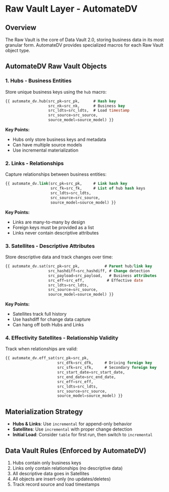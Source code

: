# Raw Vault Layer - AutomateDV

## Overview
The Raw Vault is the core of Data Vault 2.0, storing business data in its most granular form. AutomateDV provides specialized macros for each Raw Vault object type.

## AutomateDV Raw Vault Objects

### 1. **Hubs** - Business Entities
Store unique business keys using the `hub` macro:
```sql
{{ automate_dv.hub(src_pk=src_pk,      # Hash key
                   src_nk=src_nk,      # Business key
                   src_ldts=src_ldts,  # Load timestamp
                   src_source=src_source,
                   source_model=source_model) }}
```

**Key Points:**
- Hubs only store business keys and metadata
- Can have multiple source models
- Use incremental materialization

### 2. **Links** - Relationships
Capture relationships between business entities:
```sql
{{ automate_dv.link(src_pk=src_pk,     # Link hash key
                    src_fk=src_fk,     # List of hub hash keys
                    src_ldts=src_ldts,
                    src_source=src_source,
                    source_model=source_model) }}
```

**Key Points:**
- Links are many-to-many by design
- Foreign keys must be provided as a list
- Links never contain descriptive attributes

### 3. **Satellites** - Descriptive Attributes
Store descriptive data and track changes over time:
```sql
{{ automate_dv.sat(src_pk=src_pk,           # Parent hub/link key
                   src_hashdiff=src_hashdiff, # Change detection
                   src_payload=src_payload,   # Business attributes
                   src_eff=src_eff,          # Effective date
                   src_ldts=src_ldts,
                   src_source=src_source,
                   source_model=source_model) }}
```

**Key Points:**
- Satellites track full history
- Use hashdiff for change data capture
- Can hang off both Hubs and Links

### 4. **Effectivity Satellites** - Relationship Validity
Track when relationships are valid:
```sql
{{ automate_dv.eff_sat(src_pk=src_pk,
                       src_dfk=src_dfk,     # Driving foreign key
                       src_sfk=src_sfk,     # Secondary foreign key
                       src_start_date=src_start_date,
                       src_end_date=src_end_date,
                       src_eff=src_eff,
                       src_ldts=src_ldts,
                       src_source=src_source,
                       source_model=source_model) }}
```

## Materialization Strategy
- **Hubs & Links**: Use `incremental` for append-only behavior
- **Satellites**: Use `incremental` with proper change detection
- **Initial Load**: Consider `table` for first run, then switch to `incremental`

## Data Vault Rules (Enforced by AutomateDV)
1. Hubs contain only business keys
2. Links only contain relationships (no descriptive data)
3. All descriptive data goes in Satellites
4. All objects are insert-only (no updates/deletes)
5. Track record source and load timestamps
